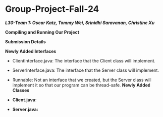 # Group-Project-Fall-24 <br />
_**L30-Team 1: Oscar Katz, Tommy Wei, Srinidhi Saravanan, Christine Xu**_

**Compiling and Running Our Project** <br />

**Submission Details** <br />

**Newly Added Interfaces** <br />
- ClientInterface.java: The interface that the Client class will implement.
- ServerInterface.java: The interface that the Server class will implement.
- Runnable: Not an interface that we created, but the Server class will implement it so that our program can be thread-safe.
**Newly Added Classes** <br />

- **Client.java:** <br />

- **Server.java:** <br />
